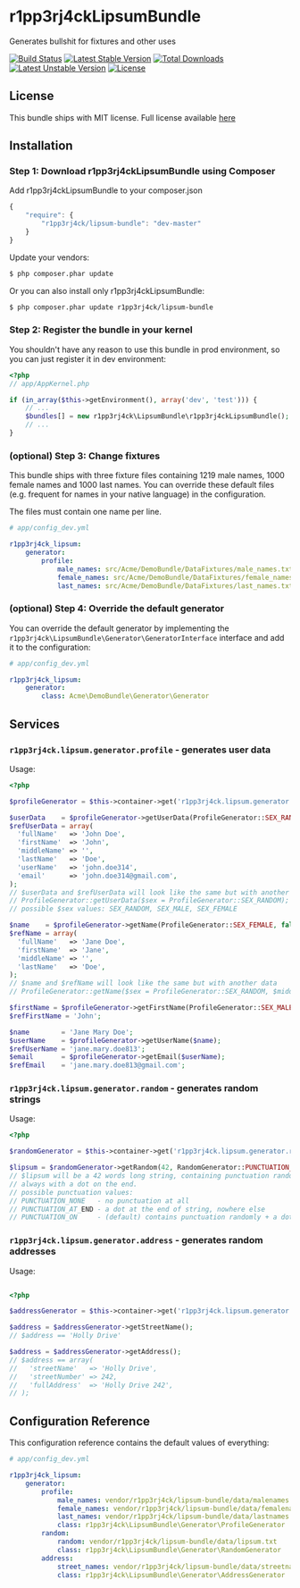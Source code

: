 r1pp3rj4ckLipsumBundle
======================

Generates bullshit for fixtures and other uses

[![Build Status](https://secure.travis-ci.org/r1pp3rj4ck/r1pp3rj4ckLipsumBundle.png?branch=master)](http://travis-ci.org/r1pp3rj4ck/r1pp3rj4ckLipsumBundle) [![Latest Stable Version](https://poser.pugx.org/r1pp3rj4ck/lipsum-bundle/v/stable.svg)](https://packagist.org/packages/r1pp3rj4ck/lipsum-bundle) [![Total Downloads](https://poser.pugx.org/r1pp3rj4ck/lipsum-bundle/downloads.svg)](https://packagist.org/packages/r1pp3rj4ck/lipsum-bundle) [![Latest Unstable Version](https://poser.pugx.org/r1pp3rj4ck/lipsum-bundle/v/unstable.svg)](https://packagist.org/packages/r1pp3rj4ck/lipsum-bundle) [![License](https://poser.pugx.org/r1pp3rj4ck/lipsum-bundle/license.svg)](https://packagist.org/packages/r1pp3rj4ck/lipsum-bundle)

License
-------

This bundle ships with MIT license. Full license available [here](LICENSE)

Installation
------------

### Step 1: Download r1pp3rj4ckLipsumBundle using Composer

Add r1pp3rj4ckLipsumBundle to your composer.json
```js
{
    "require": {
        "r1pp3rj4ck/lipsum-bundle": "dev-master"
    }
}
```

Update your vendors:
```bash
$ php composer.phar update
```

Or you can also install only r1pp3rj4ckLipsumBundle:
```bash
$ php composer.phar update r1pp3rj4ck/lipsum-bundle
```

### Step 2: Register the bundle in your kernel

You shouldn't have any reason to use this bundle in prod environment,
so you can just register it in dev environment:
```php
<?php
// app/AppKernel.php

if (in_array($this->getEnvironment(), array('dev', 'test'))) {
    // ...
    $bundles[] = new r1pp3rj4ck\LipsumBundle\r1pp3rj4ckLipsumBundle();
    // ...
}
```

### (optional) Step 3: Change fixtures

This bundle ships with three fixture files containing 1219 male names,
1000 female names and 1000 last names. You can override these default
files (e.g. frequent for names in your native language) in the configuration.

The files must contain one name per line.

```yml
# app/config_dev.yml

r1pp3rj4ck_lipsum:
    generator:
        profile:
            male_names: src/Acme/DemoBundle/DataFixtures/male_names.txt
            female_names: src/Acme/DemoBundle/DataFixtures/female_names.txt
            last_names: src/Acme/DemoBundle/DataFixtures/last_names.txt
```

### (optional) Step 4: Override the default generator

You can override the default generator by implementing the
`r1pp3rj4ck\LipsumBundle\Generator\GeneratorInterface` interface and add it
to the configuration:

```yml
# app/config_dev.yml

r1pp3rj4ck_lipsum:
    generator:
        class: Acme\DemoBundle\Generator\Generator
```

Services
--------

### `r1pp3rj4ck.lipsum.generator.profile` - generates user data

Usage:
```php
<?php

$profileGenerator = $this->container->get('r1pp3rj4ck.lipsum.generator.profile');

$userData    = $profileGenerator->getUserData(ProfileGenerator::SEX_RANDOM);
$refUserData = array(
  'fullName'   => 'John Doe',
  'firstName'  => 'John',
  'middleName' => '',
  'lastName'   => 'Doe',
  'userName'   => 'john.doe314',
  'email'      => 'john.doe314@gmail.com',
);
// $userData and $refUserData will look like the same but with another data
// ProfileGenerator::getUserData($sex = ProfileGenerator::SEX_RANDOM);
// possible $sex values: SEX_RANDOM, SEX_MALE, SEX_FEMALE

$name    = $profileGenerator->getName(ProfileGenerator::SEX_FEMALE, false)
$refName = array(
  'fullName'   => 'Jane Doe',
  'firstName'  => 'Jane',
  'middleName' => '',
  'lastName'   => 'Doe',
);
// $name and $refName will look like the same but with another data
// ProfileGenerator::getName($sex = ProfileGenerator::SEX_RANDOM, $middleName = false)

$firstName = $profileGenerator->getFirstName(ProfileGenerator::SEX_MALE);
$refFirstName = 'John';

$name        = 'Jane Mary Doe';
$userName    = $profileGenerator->getUserName($name);
$refUserName = 'jane.mary.doe813';
$email       = $profileGenerator->getEmail($userName);
$refEmail    = 'jane.mary.doe813@gmail.com';
```

### `r1pp3rj4ck.lipsum.generator.random` - generates random strings

Usage:
```php
<?php

$randomGenerator = $this->container->get('r1pp3rj4ck.lipsum.generator.random');

$lipsum = $randomGenerator->getRandom(42, RandomGenerator::PUNCTUATION_ON);
// $lipsum will be a 42 words long string, containing punctuation randomly,
// always with a dot on the end.
// possible punctuation values:
// PUNCTUATION_NONE   - no punctuation at all
// PUNCTUATION_AT_END - a dot at the end of string, nowhere else
// PUNCTUATION_ON     - (default) contains punctuation randomly + a dot at the end
```

### `r1pp3rj4ck.lipsum.generator.address` - generates random addresses

Usage:
```php

<?php

$addressGenerator = $this->container->get('r1pp3rj4ck.lipsum.generator.address');

$address = $addressGenerator->getStreetName();
// $address == 'Holly Drive'

$address = $addressGenerator->getAddress();
// $address == array(
//   'streetName'   => 'Holly Drive',
//   'streetNumber' => 242,
//   'fullAddress'  => 'Holly Drive 242',
// );
```

Configuration Reference
-----------------------

This configuration reference contains the default values of everything:

```yml
# app/config_dev.yml

r1pp3rj4ck_lipsum:
    generator:
        profile:
            male_names: vendor/r1pp3rj4ck/lipsum-bundle/data/malenames.txt
            female_names: vendor/r1pp3rj4ck/lipsum-bundle/data/femalenames.txt
            last_names: vendor/r1pp3rj4ck/lipsum-bundle/data/lastnames.txt
            class: r1pp3rj4ck\LipsumBundle\Generator\ProfileGenerator
        random:
            random: vendor/r1pp3rj4ck/lipsum-bundle/data/lipsum.txt
            class: r1pp3rj4ck\LipsumBundle\Generator\RandomGenerator
        address:
            street_names: vendor/r1pp3rj4ck/lipsum-bundle/data/streetnames.txt
            class: r1pp3rj4ck\LipsumBundle\Generator\AddressGenerator
```
